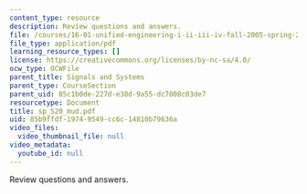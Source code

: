 ```yaml
---
content_type: resource
description: Review questions and answers.
file: /courses/16-01-unified-engineering-i-ii-iii-iv-fall-2005-spring-2006/85b9ffdf19749549cc6c14810b79636a_sp_S20_mud.pdf
file_type: application/pdf
learning_resource_types: []
license: https://creativecommons.org/licenses/by-nc-sa/4.0/
ocw_type: OCWFile
parent_title: Signals and Systems
parent_type: CourseSection
parent_uid: 85c1b0de-227d-e38d-9a55-dc7008c03de7
resourcetype: Document
title: sp_S20_mud.pdf
uid: 85b9ffdf-1974-9549-cc6c-14810b79636a
video_files:
  video_thumbnail_file: null
video_metadata:
  youtube_id: null
---
```

Review questions and answers.
